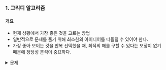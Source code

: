 ### 1. 그리디 알고리즘

#### 개요

- 현재 상황에서 가장 좋은 것을 고르는 방법
- 일반적으로 문제를 풀기 위해 최소한의 아이디어를 떠올릴 수 있어야 한다.
- 가장 좋아 보이는 것을 반복 선택했을 때, 최적의 해를 구할 수 있다는 보장이 없기 때문에 정당성 분석이 중요하다.
<details>
<summary>문제</summary>
<div markdown="1">

- Change.py

> 손님에게 거슬러 주어야 할 돈이 N원일 때, 거슬러 주어야 할 동전의 최고 개수를 구하여라. 단, 거슬러 줘야 할 돈 N은 항상 10의 배수이며 동전의 종류는 500원, 100원, 50원, 10원 4가지이다.

- TilTheOne.py

> 어떠한 수 N이 1이 될 때까지 다음의 두 과정 중 하나를 반복적으로 선택하여 수행하려고 한다. 단, 두번째 연산은 N이 K로 나누어 떨어질 때만 선택할 수 있다. 이때, N과 K가 주어질 때 N이 1이 될 때까지 1번 혹은 2번의 과정을 수행해야 하는 최소 횟수를 구하여라.
>
> 1.  N에서 1을 뺀다.
> 2.  N을 K로 나눈다.

- Calculate.py

> 각 자리가 0부터 9로만 이루어진 문자열 S가 주어졌을 때, 왼쪽부터 오른쪽으로 하나씩 모든 숫자를 확인하며 숫자 사이에 'x' 혹은 '+' 연산자를 넣어 결과적으로 만들어질 수 있는 가장 큰 수를 구하여라. 단, 모든 연산은 왼쪽에서부터 순서대로 이루어진다.

- Adventure.py

> 한 마을에 모험가가 N명 있다. 모험가 길드에서 N명의 모험가를 대상으로 '공포도'를 측정했는데, '공포도'가 높은 모험가는 쉽게 공포를 느껴 위험 상황에 제대로 대처할 능력이 떨어진다. 모험가 그룹을 안전하게 구성하고자 공포도가 X인 모험가는 반드시 X명 이상으로 구성한 모험가 그룹에 참여해야 여행을 떠날 수 있다. N명의 모험가에 대한 정보가 주어졌을 때, 여행을 떠날 수 있는 그룹의 최댓값을 구하여라.

